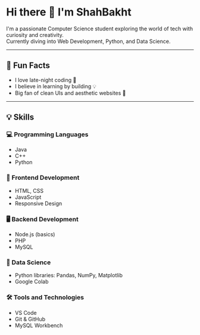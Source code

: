 # Hi there 👋 I'm ShahBakht

I'm a passionate Computer Science student exploring the world of tech with curiosity and creativity.  
Currently diving into Web Development, Python, and Data Science.

---

## 🌟 Fun Facts

- I love late-night coding 🌙  
- I believe in learning by building 💡  
- Big fan of clean UIs and aesthetic websites 🎨  

---

## 💡 Skills

### 💻 Programming Languages
- Java  
- C++  
- Python  

### 🎨 Frontend Development
- HTML, CSS  
- JavaScript  
- Responsive Design  

### 🖥️ Backend Development
- Node.js (basics)  
- PHP  
- MySQL  

### 🚀 Data Science
- Python libraries: Pandas, NumPy, Matplotlib  
- Google Colab  

### 🛠️ Tools and Technologies
- VS Code  
- Git & GitHub  
- MySQL Workbench


